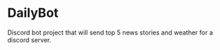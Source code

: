 # DailyBot
Discord bot project that will send top 5 news stories and weather for a discord server. 

